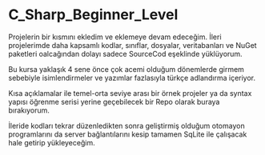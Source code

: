 # C_Sharp_Beginner_Level
Projelerin bir kısmını ekledim ve eklemeye devam edeceğim.
İleri projelerimde daha kapsamlı kodlar, sınıflar, dosyalar, veritabanları ve NuGet paketleri oalcağından dolayı sadece SourceCod eşeklinde yüklüyorum.

   Bu kursa yaklaşık 4 sene önce çok acemi olduğum dönemlerde girmem sebebiyle isimlendirmeler ve yazımlar fazlasıyla türkçe adlandırma içeriyor.

   Kısa açıklamalar ile temel-orta seviye arası bir örnek projeler ya da syntax yapısı öğrenme serisi yerine geçebilecek bir Repo olarak buraya bırakıyorum. 

  İleride kodları tekrar düzenledikten sonra geliştirmiş olduğum otomayon programlarını da server bağlantılarını kesip tamamen SqLite ile çalışacak hale getirip yükleyeceğim.
